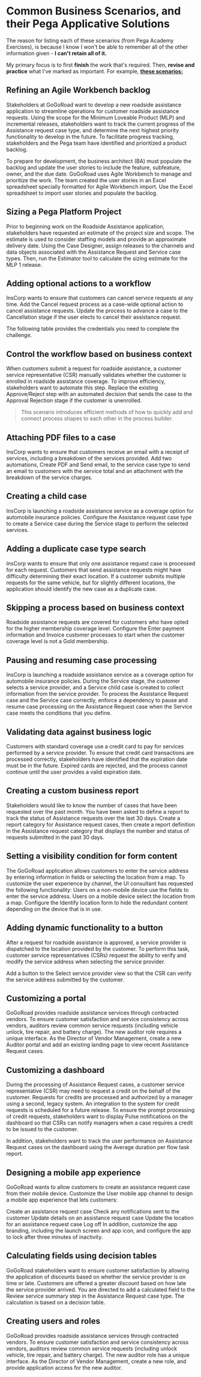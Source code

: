 # Common Business Scenarios, and their Pega  Applicative Solutions

The reason for listing each of these scenarios (from Pega Academy Exercises), is because I know I won't be able to remember all of the other information given - **I can't retain all of it.**

My primary focus is to first **finish** the work that's required. Then, **revise and practice** what I've marked as important. For example, **<u>these scenarios:</u>**

## Refining an Agile Workbench backlog

Stakeholders at GoGoRoad want to develop a new roadside assistance application to streamline operations for customer roadside assistance requests. Using the scope for the Minimum Loveable Product (MLP) and incremental releases, stakeholders want to track the current progress of the Assistance request case type, and determine the next highest priority functionality to develop in the future. To facilitate progress tracking, stakeholders and the Pega team have identified and prioritized a product backlog.

To prepare for development, the business architect (BA) must populate the backlog and update the user stories to include the feature, subfeature, owner, and the due date. GoGoRoad uses Agile Workbench to manage and prioritize the work. The team created the user stories in an Excel spreadsheet specially formatted for Agile Workbench import. Use the Excel spreadsheet to import user stories and populate the backlog.

## Sizing a Pega Platform Project

Prior to beginning work on the Roadside Assistance application, stakeholders have requested an estimate of the project size and scope. The estimate is used to consider staffing models and provide an approximate delivery date. Using the Case Designer, assign releases to the channels and data objects associated with the Assistance Request and Service case types. Then, run the Estimator tool to calculate the sizing estimate for the MLP 1 release.

## Adding optional actions to a workflow

InsCorp wants to ensure that customers can cancel service requests at any time. Add the Cancel request process as a case-wide optional action to cancel assistance requests. Update the process to advance a case to the Cancellation stage if the user elects to cancel their assistance request.

The following table provides the credentials you need to complete the challenge.

## Control the workflow based on business context

When customers submit a request for roadside assistance, a customer service representative (CSR) manually validates whether the customer is enrolled in roadside assistance coverage. To improve efficiency, stakeholders want to automate this step. Replace the existing Approve/Reject step with an automated decision that sends the case to the Approval Rejection stage if the customer is unenrolled.

> This scenario introduces efficient methods of how to quickly add and connect process shapes to each other in the process builder.

## Attaching PDF files to a case

InsCorp wants to ensure that customers receive an email with a receipt of services, including a breakdown of the services provided. Add two automations, Create PDF and Send email, to the service case type to send an email to customers with the service total and an attachment with the breakdown of the service charges.

## Creating a child case

InsCorp is launching a roadside assistance service as a coverage option for automobile insurance policies. Configure the Assistance request case type to create a Service case during the Service stage to perform the selected services.

## Adding a duplicate case type search

InsCorp wants to ensure that only one assistance request case is processed for each request. Customers that send assistance requests might have difficulty determining their exact location. If a customer submits multiple requests for the same vehicle, but for slightly different locations, the application should identify the new case as a duplicate case.

## Skipping a process based on business context

Roadside assistance requests are covered for customers who have opted for the higher membership coverage level. Configure the Enter payment information and Invoice customer processes to start when the customer coverage level is not a Gold membership.

## Pausing and resuming case processing

InsCorp is launching a roadside assistance service as a coverage option for automobile insurance policies. During the Service stage, the customer selects a service provider, and a Service child case is created to collect information from the service provider. To process the Assistance Request case and the Service case correctly, enforce a dependency to pause and resume case processing on the Assistance Request case when the Service case meets the conditions that you define.

## Validating data against business logic

Customers with standard coverage use a credit card to pay for services performed by a service provider. To ensure that credit card transactions are processed correctly, stakeholders have identified that the expiration date must be in the future. Expired cards are rejected, and the process cannot continue until the user provides a valid expiration date.

## Creating a custom business report

Stakeholders would like to know the number of cases that have been requested over the past month. You have been asked to define a report to track the status of Assistance requests over the last 30 days. Create a report category for Assistance request cases, then create a report definition in the Assistance request category that displays the number and status of requests submitted in the past 30 days.

## Setting a visibility condition for form content

The GoGoRoad application allows customers to enter the service address by entering information in fields or selecting the location from a map. To customize the user experience by channel, the UI consultant has requested the following functionality: Users on a non-mobile device use the fields to enter the service address. Users on a mobile device select the location from a map. Configure the Identify location form to hide the redundant content depending on the device that is in use.

## Adding dynamic functionality to a button

After a request for roadside assistance is approved, a service provider is dispatched to the location provided by the customer. To perform this task, customer service representatives (CSRs) request the ability to verify and modify the service address when selecting the service provider.

Add a button to the Select service provider view so that the CSR can verify the service address submitted by the customer.

## Customizing a portal

GoGoRoad provides roadside assistance services through contracted vendors. To ensure customer satisfaction and service consistency across vendors, auditors review common service requests (including vehicle unlock, tire repair, and battery charge). The new auditor role requires a unique interface. As the Director of Vendor Management, create a new Auditor portal and add an existing landing page to view recent Assistance Request cases.

## Customizing a dashboard

During the processing of Assistance Request cases, a customer service representative (CSR) may need to request a credit on the behalf of the customer. Requests for credits are processed and authorized by a manager using a second, legacy system. An integration to the system for credit requests is scheduled for a future release. To ensure the prompt processing of credit requests, stakeholders want to display Pulse notifications on the dashboard so that CSRs can notify managers when a case requires a credit to be issued to the customer.

In addition, stakeholders want to track the user performance on Assistance Request cases on the dashboard using the Average duration per flow task report.

## Designing a mobile app experience

GoGoRoad wants to allow customers to create an assistance request case from their mobile device. Customize the User mobile app channel to design a mobile app experience that lets customers:

Create an assistance request case
Check any notifications sent to the customer
Update details on an assistance request case
Update the location for an assistance request case
Log off
In addition, customize the app branding, including the launch screen and app icon, and configure the app to lock after three minutes of inactivity.


## Calculating fields using decision tables

GoGoRoad stakeholders want to ensure customer satisfaction by allowing the application of discounts based on whether the service provider is on time or late. Customers are offered a greater discount based on how late the service provider arrived. You are directed to add a calculated field to the Review service summary step in the Assistance Request case type. The calculation is based on a decision table.

## Creating users and roles

GoGoRoad provides roadside assistance services through contracted vendors. To ensure customer satisfaction and service consistency across vendors, auditors review common service requests (including unlock vehicle, tire repair, and battery charge). The new auditor role has a unique interface. As the Director of Vendor Management, create a new role, and provide application access for the new auditor.
